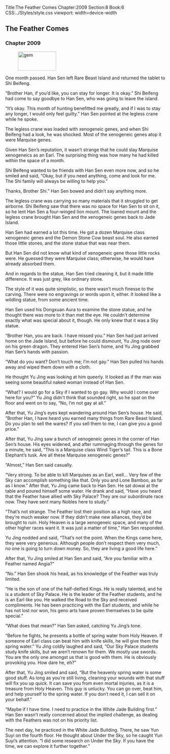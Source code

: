 Title:The Feather Comes 
Chapter:2009 
Section:8 
Book:6 
CSS:../Styles/style.css 
viewport: width=device-width
  
## The Feather Comes
### Chapter 2009 
<figure>
	<img src="../Images/gem.gif" alt="gem" id="gem" width="120" height="60" />
</figure>
  

  
  One month passed. Han Sen left Rare Beast Island and returned the tablet to Shi Beifeng.

“Brother Han, if you’d like, you can stay for longer. It is okay.” Shi Beifeng had come to say goodbye to Han Sen, who was going to leave the island.

“It’s okay. This month of hunting benefitted me greatly, and if I was to stay any longer, I would only feel guilty.” Han Sen pointed at the legless crane while he spoke.

The legless crane was loaded with xenogeneic genes, and when Shi Beifeng had a look, he was shocked. Most of the xenogeneic genes atop it were Marquise genes.

Given Han Sen’s reputation, it wasn’t strange that he could slay Marquise xenogeneics as an Earl. The surprising thing was how many he had killed within the space of a month.

Shi Beifeng wanted to be friends with Han Sen even more now, and so he smiled and said, “Okay, but if you need anything, come and look for me. The Shi family will always be willing to help you.”

Thanks, Brother Shi.” Han Sen bowed and didn’t say anything more.

The legless crane was carrying so many materials that it struggled to get airborne. Shi Beifeng saw that there was no space for Han Sen to sit on it, so he lent Han Sen a four-winged lion mount. The loaned mount and the legless crane brought Han Sen and the xenogeneic genes back to Jade Island.

Han Sen had earned a lot this time. He got a dozen Marquise class xenogeneic genes and the Demon Stone Cow beast soul. He also earned those little stones, and the stone statue that was near them.

But Han Sen did not know what kind of xenogeneic gene those little rocks were. He guessed they were Marquise class; otherwise, he would have already absorbed them.

And in regards to the statue, Han Sen tried cleaning it, but it made little difference. It was just grey, like ordinary stone.

The style of it was quite simplistic, so there wasn’t much finesse to the carving. There were no engravings or words upon it, either. It looked like a wildling statue, from some ancient time.

Han Sen used his Dongxuan Aura to examine the stone statue, and he thought there was more to it than met the eye. He couldn’t determine exactly what was special about it, though. He only knew that it was a Sky statue.

“Brother Han, you are back. I have missed you.” Han Sen had just arrived home on the Jade Island, but before he could dismount, Yu Jing rode over on his green dragon. They entered Han Sen’s home, and Yu Jing grabbed Han Sen’s hands with passion.

“What do you want? Don’t touch me; I’m not gay.” Han Sen pulled his hands away and wiped them down with a cloth.

He thought Yu Jing was looking at him queerly. It looked as if the man was seeing some beautiful naked woman instead of Han Sen.

“What? I would go for a Sky if I wanted to go gay. Why would I come over here for you?” Yu Jing didn’t think that sounded right, so he spat on the floor and went on to say, “No, I’m not gay at all.”

After that, Yu Jing’s eyes kept wandering around Han Sen’s house. He said, “Brother Han, I have heard you earned many things from Rare Beast Island. Do you plan to sell the wares? If you sell them to me, I can give you a good price.”

After that, Yu Jing saw a bunch of xenogeneic genes in the corner of Han Sen’s house. His eyes widened, and after rummaging through the genes for a minute, he said, “This is a Marquise class Wind Tiger’s tail. This is a Bone Elephant’s tusk. Are all these Marquise xenogeneic genes?”

“Almost,” Han Sen said casually.

“Very strong. To be able to kill Marquises as an Earl, well… Very few of the Sky can accomplish something like that. Only you and Lone Bamboo, as far as I know.” After that, Yu Jing came back to Han Sen. He sat dowai at the table and poured himself some water. He drank and said, “Have you heard that the Feather have allied with Sky Palace? They are our subordinate race now. They have sent many Nobles here to study.”

“That’s not strange. The Feather lost their position as a high race, and they’re much weaker now. If they didn’t make new alliances, they’d be brought to ruin. Holy Heaven is a large xenogeneic space, and many of the other higher races want it. It was just a matter of time,” Han Sen responded.

Yu Jing nodded and said, “That’s not the point. When the Kings came here, they were very generous. Although people don’t respect them very much, no one is going to turn down money. So, they are living a good life here.”

After that, Yu Jing smiled at Han Sen and said, “Are you familiar with a Feather named Angia?”

“No.” Han Sen shook his head, as his knowledge of the Feather was truly limited.

“He is the son of one of the half-deified Kings. He is really talented, and he is a student of Sky Palace. He is the leader of the Feather students, and he is an Earl like you. He walked the Road to the Sky and received compliments. He has been practicing with the Earl students, and while he has not lost nor won, his geno arts have proven themselves to be quite special.”

“What does that mean?” Han Sen asked, catching Yu Jing’s tone.

“Before he fights, he presents a bottle of spring water from Holy Heaven. If someone of Earl class can beat him with knife skills, he will give them the spring water.” Yu Jing coldly laughed and said, “Our Sky Palace students study knife skills, but we aren’t renown for them. We mostly use swords. You are the only one amongst us that is good with them. He is obviously provoking you. How dare he, eh?”

After that, Yu Jing smiled and said, “But the heavenly spring water is some good stuff. As long as you’re still living, cleaning your wounds with that stuff will fix you up quick. It can save you from even mortal injuries, as it is a treasure from Holy Heaven. This guy is unlucky. You can go over, beat him, and help yourself to the spring water. If you don’t need it, I can sell it on your behalf.”

“Maybe if I have time. I need to practice in the White Jade Building first.” Han Sen wasn’t really concerned about the implied challenge, as dealing with the Feathers was not on his priority list.

The next day, he practiced in the White Jade Building. There, he saw Yun Suyi on the fourth floor. He thought about Under the Sky, so he caught Yun Suyi’s attention. “I did some research on Under the Sky. If you have the time, we can explore it further together.”
